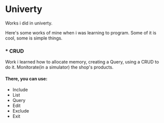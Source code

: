 # Univerty

Works i did in univerty.

Here's some works of mine when i was learning to program. Some of it is cool, some is simple things.

### * CRUD
Work i learned how to allocate memory, creating a Query, using a CRUD to do it.
Monitorate(in a simulator) the shop's products.
#### There, you can use:
- Include
- List
- Query
- Edit
- Exclude
- Exit

